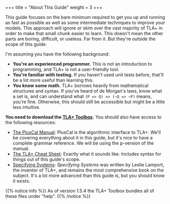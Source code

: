 +++
title = "About This Guide"
weight = 3
+++

This guide focuses on the bare minimum required to get you up and running as fast as possible as well as some intermediate techniques to improve your models. This approach will ignore or skim over the vast majority of TLA+ in order to make that small chunk easier to learn. This doesn't mean the other parts are boring, difficult, or useless. Far from it. But they're outside the scope of this guide.

I'm assuming you have the following background:

* __You're an experienced programmer.__ This is not an introduction to programming, and TLA+ is not a user-friendly tool.
* __You're familiar with testing.__ If you haven't used unit tests before, that'll be a lot more useful than learning this.
* __You know some math.__ TLA+ borrows heavily from mathematical structures and syntax. If you've heard of de Morgan's laws, know what a set is, and can understand what `(P => Q) => (~Q => ~P)` means, you're fine. Otherwise, this should still be accessible but might be a little less intuitive.

__You need to download the [TLA+ Toolbox](https://github.com/tlaplus/tlaplus/releases/latest).__ You should also have access to the following resources:

* [The PlusCal Manual](https://lamport.azurewebsites.net/tla/p-manual.pdf): PlusCal is the algorithmic interface to TLA+. We'll be covering everything about it in this guide, but it's nice to have a complete grammar reference. We will be using the p-version of the manual.
* [The TLA+ Cheat Sheet](http://lamport.azurewebsites.net/tla/summary-standalone.pdf): Exactly what it sounds like. Includes syntax for things out of this guide's scope.
* [Specifying Systems](https://research.microsoft.com/en-us/um/people/lamport/tla/book.html): _Specifying Systems_ was written by Leslie Lamport, the inventor of TLA+, and remains the most comprehensive book on the subject. It's a lot more advanced than this guide is, but you should know it exists.

{{% notice info %}}
As of version 1.5.4 the TLA+ Toolbox bundles all of these files under "help".
{{% /notice %}}
